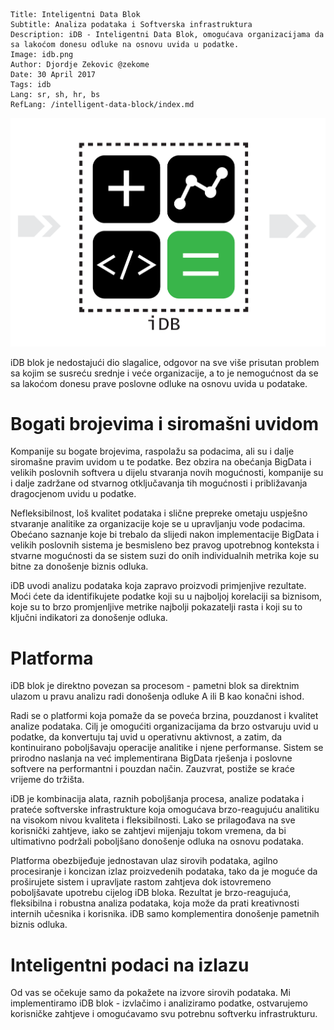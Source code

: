 ```.header
Title: Inteligentni Data Blok
Subtitle: Analiza podataka i Softverska infrastruktura
Description: iDB - Inteligentni Data Blok, omogućava organizacijama da sa lakoćom donesu odluke na osnovu uvida u podatke.
Image: idb.png
Author: Djordje Zekovic @zekome
Date: 30 April 2017
Tags: idb
Lang: sr, sh, hr, bs
RefLang: /intelligent-data-block/index.md
```

![iDB - Inteligentni Data Blok](idb.png)

iDB blok je nedostajući dio slagalice,  odgovor na sve više prisutan problem sa kojim se susreću srednje i veće organizacije, a to je nemogućnost da se sa lakoćom donesu prave poslovne odluke na osnovu uvida u podatake.

# Bogati brojevima i siromašni uvidom

Kompanije su bogate brojevima, raspolažu sa podacima, ali su i dalje siromašne pravim uvidom u te podatke. Bez obzira na obećanja BigData i velikih poslovnih softvera u dijelu stvaranja novih mogućnosti, kompanije su i dalje zadržane od stvarnog otključavanja tih mogućnosti i približavanja dragocjenom uvidu u podatke.

Nefleksibilnost, loš kvalitet podataka i slične prepreke ometaju uspješno stvaranje analitike za organizacije koje se u upravljanju vode podacima. Obećano saznanje koje bi trebalo da  slijedi nakon implementacije BigData i velikih poslovnih sistema je besmisleno bez pravog upotrebnog konteksta i stvarne mogućnosti da se sistem suzi do onih individualnih metrika koje su bitne za donošenje biznis odluka.
   
iDB uvodi analizu podataka koja zapravo proizvodi primjenjive rezultate. Moći ćete da identifikujete podatke koji su u najboljoj korelaciji sa biznisom, koje su to brzo promjenljive metrike najbolji pokazatelji rasta i koji su to ključni indikatori za donošenje odluka.

# Platforma

iDB blok je direktno povezan sa procesom - pametni blok sa direktnim ulazom u pravu analizu radi donošenja odluke A ili B kao konačni ishod.

Radi se o platformi koja pomaže da se poveća brzina, pouzdanost i kvalitet analize podataka. Cilj je omogućiti organizacijama da brzo ostvaruju uvid u podatke, da konvertuju taj uvid u operativnu aktivnost, a zatim, da kontinuirano poboljšavaju operacije analitike i njene performanse. Sistem se prirodno naslanja na već implementirana BigData rješenja i poslovne softvere na performantni i pouzdan način. Zauzvrat, postiže se kraće vrijeme do tržišta.

iDB je kombinacija alata, raznih poboljšanja procesa, analize podataka i prateće softverske infrastrukture koja omogućava brzo-reagujuću analitiku na visokom nivou kvaliteta i fleksibilnosti. Lako se prilagođava na sve korisnički zahtjeve, iako se zahtjevi mijenjaju tokom vremena, da bi ultimativno podržali poboljšano donošenje odluka na osnovu podataka.

Platforma obezbijeđuje jednostavan ulaz sirovih podataka, agilno procesiranje i koncizan izlaz proizvedenih podataka, tako da je moguće da proširujete sistem i upravljate rastom zahtjeva dok istovremeno poboljšavate upotrebu cijelog iDB bloka. Rezultat je brzo-reagujuća, fleksibilna i robustna analiza podataka, koja može da prati kreativnosti internih učesnika i korisnika. iDB samo komplementira donošenje pametnih biznis odluka.

# Inteligentni podaci na izlazu

Od vas se očekuje samo da pokažete na izvore sirovih podataka. Mi implementiramo iDB blok - izvlačimo i analiziramo podatke, ostvarujemo korisničke zahtjeve i omogućavamo svu potrebnu softverku infrastrukturu.

